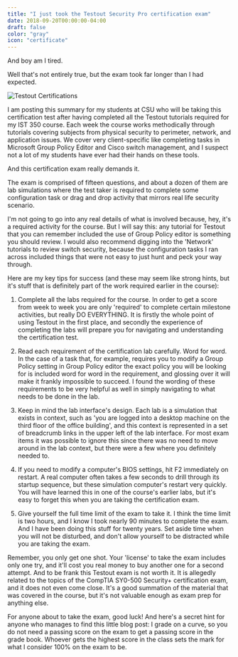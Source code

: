 ```yaml
---
title: "I just took the Testout Security Pro certification exam"
date: 2018-09-20T00:00:00-04:00
draft: false
color: "gray"
icon: "certificate"
---
```

And boy am I tired.

Well that's not entirely true, but the exam took far longer than I had expected.

![Testout Certifications](/images/to_certs.png)

I am posting this summary for my students at CSU who will be taking this certification test after having completed all the Testout tutorials required for my IST 350 course. Each week the course works methodically through tutorials covering subjects from physical security to perimeter, network, and application issues. We cover very client-specific like completing tasks in Microsoft Group Policy Editor and Cisco switch management, and I suspect not a lot of my students have ever had their hands on these tools.

And this certification exam really demands it.

The exam is comprised of fifteen questions, and about a dozen of them are lab simulations where the test taker is required to complete some configuration task or drag and drop activity that mirrors real life security scenario. 

I'm not going to go into any real details of what is involved because, hey, it's a required activity for the course. But I will say this: any tutorial for Testout that you can remember included the use of Group Policy editor is something you should review. I would also recommend digging into the 'Network' tutorials to review switch security, because the configuration tasks I ran across included things that were not easy to just hunt and peck your way through.

Here are my key tips for success (and these may seem like strong hints, but it's stuff that is definitely part of the work required earlier in the course):

1. Complete all the labs required for the course. In order to get a score from week to week you are only 'required' to complete certain milestone activities, but really DO EVERYTHING. It is firstly the whole point of using Testout in the first place, and secondly the experience of completing the labs will prepare you for navigating and understanding the certification test.

2. Read each requirement of the certification lab carefully. Word for word. In the case of a task that, for example, requires you to modify a Group Policy setting in Group Policy editor the exact policy you will be looking for is included word for word in the requirement, and glossing over it will make it frankly impossible to succeed. I found the wording of these requirements to be very helpful as well in simply navigating to what needs to be done in the lab.

3. Keep in mind the lab interface's design. Each lab is a simulation that exists in context, such as 'you are logged into a desktop machine on the third floor of the office building', and this context is represented in a set of breadcrumb links in the upper left of the lab interface. For most exam items it was possible to ignore this since there was no need to move around in the lab context, but there were a few where you definitely needed to. 

4. If you need to modify a computer's BIOS settings, hit F2 immediately on restart. A real computer often takes a few seconds to drill through its startup sequence, but these simulation computer's restart very quickly. You will have learned this in one of the course's earlier labs, but it's easy to forget this when you are taking the certification exam.

5. Give yourself the full time limit of the exam to take it. I think the time limit is two hours, and I know I took nearly 90 minutes to complete the exam. And I have been doing this stuff for twenty years. Set aside time when you will not be disturbed, and don't allow yourself to be distracted while you are taking the exam.

Remember, you only get one shot. Your 'license' to take the exam includes only one try, and it'll cost you real money to buy another one for a second attempt. And to be frank this Testout exam is not worth it. It is allegedly related to the topics of the CompTIA SY0-500 Security+ certification exam, and it does not even come close. It's a good summation of the material that was covered in the course, but it's not valuable enough as exam prep for anything else.

For anyone about to take the exam, good luck! And here's a secret hint for anyone who manages to find this little blog post: I grade on a curve, so you do not need a passing score on the exam to get a passing score in the grade book. Whoever gets the highest score in the class sets the mark for what I consider 100% on the exam to be.



